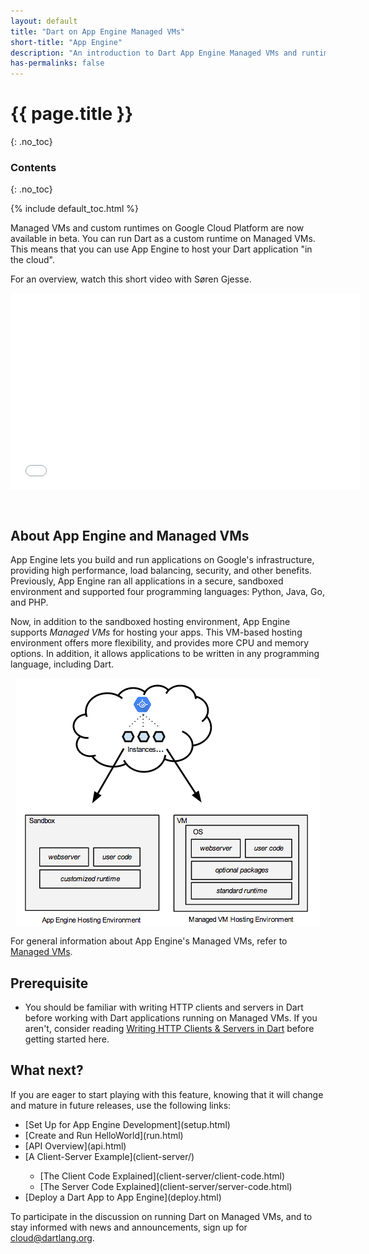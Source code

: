 ```yaml
---
layout: default
title: "Dart on App Engine Managed VMs"
short-title: "App Engine"
description: "An introduction to Dart App Engine Managed VMs and runtimes."
has-permalinks: false
---
```


# {{ page.title }}
{: .no_toc}

### Contents
{: .no_toc}

{% include default_toc.html %}

Managed VMs and custom runtimes on Google Cloud Platform are
now available in beta.
You can run Dart as a custom runtime on Managed VMs.
This means that you can use App Engine to host
your Dart application "in the cloud".

For an overview, watch this short video with Søren Gjesse.

<iframe style="display:block;margin: 0 auto;" width="560" height="315" src="//www.youtube.com/embed/UqolCJsvD_g" frameborder="0" allowfullscreen></iframe>

<p>&nbsp;</p>

## About App Engine and Managed VMs

App Engine lets you build and run applications on Google's
infrastructure, providing high performance, load balancing,
security, and other benefits.
Previously, App Engine ran all applications in a secure,
sandboxed environment and supported four programming languages:
Python, Java, Go, and PHP.

Now, in addition to the sandboxed hosting environment,
App Engine supports _Managed VMs_ for hosting your apps.
This VM-based hosting environment offers more flexibility, and
provides more CPU and memory options. In addition, it allows
applications to be written in any programming language,
including Dart.

<img src="images/vmhosting.png" style="display:block;margin: 0 auto;" alt="Sandboxes and VMs">

For general information about App Engine's Managed VMs, refer to
<a href="https://developers.google.com/appengine/docs/managed-vms/">
Managed VMs</a>.

## Prerequisite

* You should be familiar with writing HTTP clients and servers in Dart
before working with Dart applications running on Managed VMs.
If you aren't, consider reading
[Writing HTTP Clients & Servers in Dart](https://www.dartlang.org/docs/tutorials/httpserver/)
before getting started here.

## What next?

If you are eager to start playing with this feature, knowing that it
will change and mature in future releases, use the following links:

<ul markdown ="1">
<li markdown ="1">
[Set Up for App Engine Development](setup.html)
</li>

<li markdown="1">
[Create and Run HelloWorld](run.html)
</li>

<li markdown="1">
[API Overview](api.html)
</li>

<li markdown="1">
[A Client-Server Example](client-server/)
</li>

<ul markdown="a">
<li markdown="1">
[The Client Code Explained](client-server/client-code.html)
</li>
<li markdown="1">
[The Server Code Explained](client-server/server-code.html)
</li>
</ul>

<li markdown="1">
[Deploy a Dart App to App Engine](deploy.html)
</li>
</ul>

To participate in the discussion on running Dart on Managed VMs,
and to stay informed with news and announcements,
sign up for
[cloud@dartlang.org](https://groups.google.com/a/dartlang.org/forum/?fromgroups#!forum/cloud).

